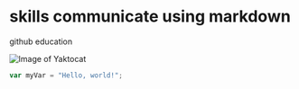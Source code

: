 # skills communicate using markdown


github education


![Image of Yaktocat](https://octodex.github.com/images/yaktocat.png)


``` javascript
var myVar = "Hello, world!";
```
